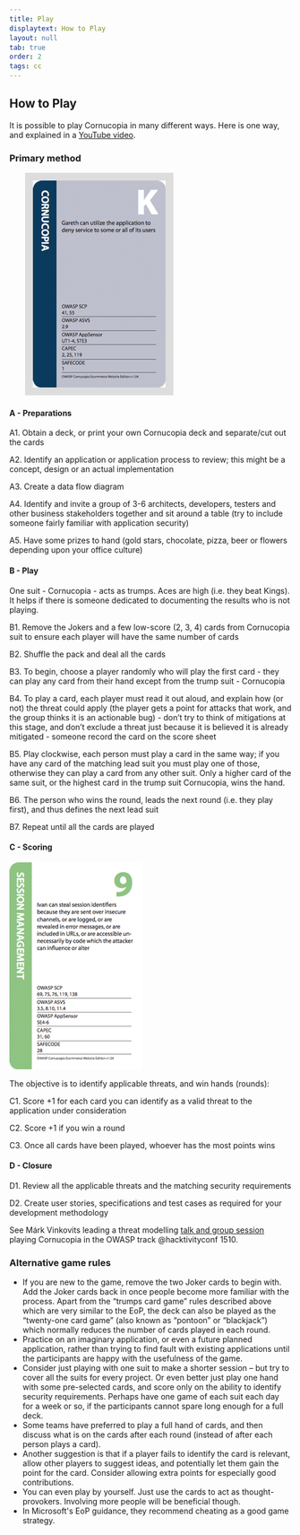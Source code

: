 ```yaml
---
title: Play
displaytext: How to Play
layout: null
tab: true
order: 2
tags: cc
---
```


## How to Play

It is possible to play Cornucopia in many different ways. Here is one way, and explained in a [YouTube video](https://youtu.be/i5Y0akWj31k).

### Primary method

<img src="assets/images/Cornucopia-card-cornucopia-K.png" alt="Cornucopia card Cornucopia - King" class="fa-pull-right" style="padding:1em;background-color:#dddddd;margin-left:2em;">

#### A - Preparations

A1.	Obtain a deck, or print your own Cornucopia deck and separate/cut out the cards

A2.	Identify an application or application process to review; this might be a concept, design or an actual implementation

A3.	Create a data flow diagram

A4.	Identify and invite a group of 3-6 architects, developers, testers and other business stakeholders together and sit around a table (try to include someone fairly familiar with application security)

A5.	Have some prizes to hand (gold stars, chocolate, pizza, beer or flowers depending upon your office culture)

#### B - Play

One suit - Cornucopia - acts as trumps. Aces are high (i.e. they beat Kings). It helps if there is someone dedicated to documenting the results who is not playing.

B1.	Remove the Jokers and a few low-score (2, 3, 4) cards from Cornucopia suit to ensure each player will have the same number of cards

B2.	Shuffle the pack and deal all the cards

B3.	To begin, choose a player randomly who will play the first card - they can play any card from their hand except from the trump suit - Cornucopia

B4.	To play a card, each player must read it out aloud, and explain how (or not) the threat could apply (the player gets a point for attacks that work, and the group thinks it is an actionable bug) - don’t try to think of mitigations at this stage, and don’t exclude a threat just because it is believed it is already mitigated - someone record the card on the score sheet

B5.	Play clockwise, each person must play a card in the same way; if you have any card of the matching lead suit you must play one of those, otherwise they can play a card from any other suit. Only a higher card of the same suit, or the highest card in the trump suit Cornucopia, wins the hand.

B6.	The person who wins the round, leads the next round (i.e. they play first), and thus defines the next lead suit

B7.	Repeat until all the cards are played

#### C - Scoring

<img src="assets/images/Cornucopia-card-session-9.png" alt="Cornucopia card Session Management - 9" class="fa-pull-right">

The objective is to identify applicable threats, and win hands (rounds):

C1.	Score +1 for each card you can identify as a valid threat to the application under consideration

C2.	Score +1 if you win a round

C3.	Once all cards have been played, whoever has the most points wins

#### D - Closure

D1.	Review all the applicable threats and the matching security requirements

D2.	Create user stories, specifications and test cases as required for your development methodology

See Márk Vinkovits leading a threat modelling [talk and group session](https://www.youtube.com/watch?v=9dVDqeO6y3A) playing Cornucopia in the OWASP track @hacktivityconf 1510.


### Alternative game rules

* If you are new to the game, remove the two Joker cards to begin with. Add the Joker cards back in once people become more familiar with the process. Apart from the “trumps card game” rules described above which are very similar to the EoP, the deck can also be played as the “twenty-one card game” (also known as “pontoon” or “blackjack”) which normally reduces the number of cards played in each round.
* Practice on an imaginary application, or even a future planned application, rather than trying to find fault with existing applications until the participants are happy with the usefulness of the game.
* Consider just playing with one suit to make a shorter session – but try to cover all the suits for every project. Or even better just play one hand with some pre-selected cards, and score only on the ability to identify security requirements. Perhaps have one game of each suit each day for a week or so, if the participants cannot spare long enough for a full deck.
* Some teams have preferred to play a full hand of cards, and then discuss what is on the cards after each round (instead of after each person plays a card).
* Another suggestion is that if a player fails to identify the card is relevant, allow other players to suggest ideas, and potentially let them gain the point for the card. Consider allowing extra points for especially good contributions.
* You can even play by yourself. Just use the cards to act as thought-provokers. Involving more people will be beneficial though.
* In Microsoft's EoP guidance, they recommend cheating as a good game strategy.
